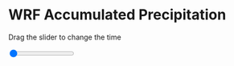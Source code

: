 <h1>WRF Accumulated Precipitation</h1>
<p>Drag the slider to change the time</p>

<div class="slidecontainer">
<input oninput='setImage(this)' class="slider" type="range" min="0" max="5" value="0" step="1" />
<img id='img'/>
</div>

<script>
var img = document.getElementById('img');
var img_array = ['/assets/images/wrf/r_wrfout_d01_2020-05-31_12:00:00.png',
'/assets/images/wrf/r_wrfout_d01_2020-05-31_13:00:00.png',
'/assets/images/wrf/r_wrfout_d01_2020-05-31_14:00:00.png',
'/assets/images/wrf/r_wrfout_d01_2020-05-31_15:00:00.png',
'/assets/images/wrf/r_wrfout_d01_2020-05-31_16:00:00.png',];
function setImage(obj)
{
        var value = obj.value;
        img.src = img_array[value];

}
</script>
